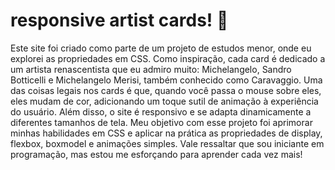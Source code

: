# responsive artist cards! 📖

Este site foi criado como parte de um projeto de estudos menor, onde eu explorei as propriedades em CSS.
Como inspiração, cada card é dedicado a um artista renascentista que eu admiro muito: Michelangelo, Sandro Botticelli e Michelangelo Merisi,
também conhecido como Caravaggio. Uma das coisas legais nos cards é que, quando você passa o mouse sobre eles, eles mudam de cor,
adicionando um toque sutil de animação à experiência do usuário. Além disso, o site é responsivo e se adapta dinamicamente a diferentes tamanhos de tela.
Meu objetivo com esse projeto foi aprimorar minhas habilidades em CSS e aplicar na prática as propriedades de display, flexbox, boxmodel e animações simples.
Vale ressaltar que sou iniciante em programação, mas estou me esforçando para aprender cada vez mais!
